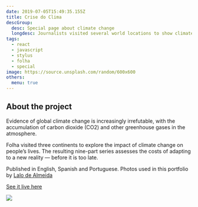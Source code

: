 ```yaml
---
date: 2019-07-05T15:49:35.155Z
title: Crise do Clima
descGroup:
  desc: Special page about climate change
  longdesc: Journalists visited several world locations to show climate change impact through human stories
tags:
  - react
  - javascript
  - stylus
  - folha
  - special
image: https://source.unsplash.com/random/600x600
others:
  menu: true
---
```

## About the project

Evidence of global climate change is increasingly irrefutable, with the accumulation of carbon dioxide (CO2) and other greenhouse gases in the atmosphere.

Folha visited three continents to explore the impact of climate change on people’s lives. The resulting nine-part series assesses the costs of adapting to a new reality — before it is too late.

Published in English, Spanish and Portuguese. Photos used in this portfolio by [Lalo de Almeida](http://lalodealmeida.com.br/site_pt/)

[See it live here](http://arte.folha.uol.com.br/ciencia/2018/climate-crisis/introduction/)

![](https://f.i.uol.com.br/fotografia/2018/04/19/15241606755ad8d8a3886e7_1524160675_3x2_rt.jpg)